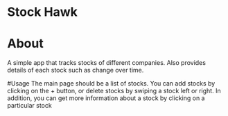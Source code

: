 # Stock Hawk

# About
A simple app that tracks stocks of different companies. Also provides details of each stock such as change over time.

#Usage
The main page should be a list of stocks. You can add stocks by clicking on the + button, or delete stocks by swiping a stock left or right. In addition, you can get more information about a stock by clicking on a particular stock
